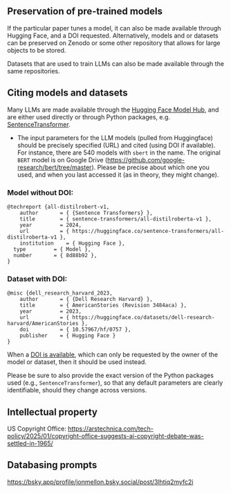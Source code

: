 

## Preservation of pre-trained models

If the particular paper tunes a model, it can also be made available through Hugging Face, and a DOI requested. Alternatively, models and or datasets can be preserved on Zenodo or some other repository that allows for large objects to be stored.


Datasets that are used to train LLMs can also be made available through the same repositories.

## Citing models and datasets

Many LLMs are made available through the [Hugging Face Model Hub](https://huggingface.co/), and are either used directly or through Python packages, e.g. [SentenceTransformer](https://www.sbert.net/docs/package_reference/sentence_transformer). 


- The input parameters for the LLM models (pulled from Huggingface) should be precisely specified (URL) and cited (using DOI if available). For instance, there are 540 models with `sbert`  in the name. The original `BERT` model is on Google Drive (<https://github.com/google-research/bert/tree/master>). Please be precise about which one you used, and when you last accessed it (as in theory, they might change).


### Model without DOI:

```
@techreport {all-distilrobert-v1,
	author       = { {Sentence Transformers} },
	title        = { sentence-transformers/all-distilroberta-v1 },
	year         = 2024,
	url          = { https://huggingface.co/sentence-transformers/all-distilroberta-v1 },
	institution    = { Hugging Face },
  type         = { Model },
  number       = { 8d88b92 },
}
```

### Dataset with DOI:

```
@misc {dell_research_harvard_2023,
	author       = { {Dell Research Harvard} },
	title        = { AmericanStories (Revision 3484aca) },
	year         = 2023,
	url          = { https://huggingface.co/datasets/dell-research-harvard/AmericanStories },
	doi          = { 10.57967/hf/0757 },
	publisher    = { Hugging Face }
}
```

When a [DOI is available](https://huggingface.co/docs/hub/en/doi), which can only be requested by the owner of the model or dataset, then it should be used instead.


Please be sure to also provide the exact version of the Python packages used (e.g., `SentenceTransformer`), so that any default parameters are clearly identifiable, should they change across versions.

## Intellectual property

US Copyright Office: <https://arstechnica.com/tech-policy/2025/01/copyright-office-suggests-ai-copyright-debate-was-settled-in-1965/>

## Databasing prompts

<https://bsky.app/profile/jonmellon.bsky.social/post/3lhtiq2myfc2i>
